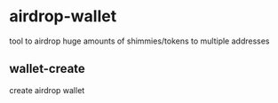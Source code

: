 # airdrop-wallet
tool to airdrop huge amounts of shimmies/tokens to multiple addresses

## wallet-create
create airdrop wallet
